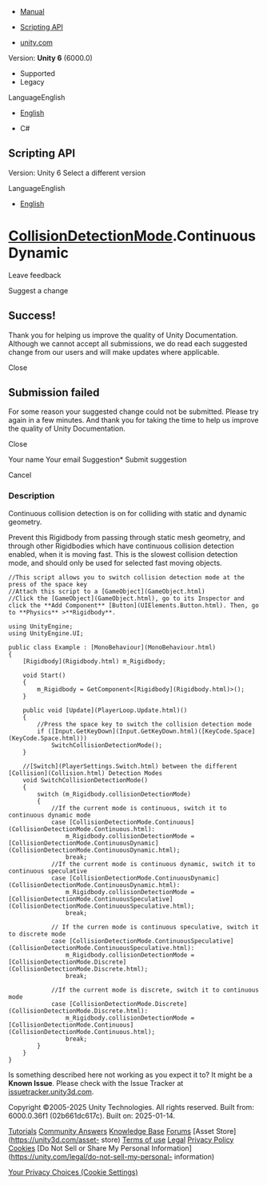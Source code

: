 [ ]()

  * [Manual](../Manual/index.html)
  * [Scripting API](../ScriptReference/index.html)

  * [unity.com](https://unity.com/)

Version: **Unity 6** (6000.0)

  * Supported
  * Legacy

LanguageEnglish

  * [English]()

  * C#

[ ](https://docs.unity3d.com)

## Scripting API

Version: Unity 6 Select a different version

LanguageEnglish

  * [English]()

#  [CollisionDetectionMode](CollisionDetectionMode.html).ContinuousDynamic

Leave feedback

Suggest a change

## Success!

Thank you for helping us improve the quality of Unity Documentation. Although
we cannot accept all submissions, we do read each suggested change from our
users and will make updates where applicable.

Close

## Submission failed

For some reason your suggested change could not be submitted. Please <a>try
again</a> in a few minutes. And thank you for taking the time to help us
improve the quality of Unity Documentation.

Close

Your name Your email Suggestion* Submit suggestion

Cancel

[ ]()

### Description

Continuous collision detection is on for colliding with static and dynamic
geometry.

Prevent this Rigidbody from passing through static mesh geometry, and through
other Rigidbodies which have continuous collision detection enabled, when it
is moving fast. This is the slowest collision detection mode, and should only
be used for selected fast moving objects.

    
    
    //This script allows you to switch collision detection mode at the press of the space key
    //Attach this script to a [GameObject](GameObject.html)
    //Click the [GameObject](GameObject.html), go to its Inspector and click the **Add Component** [Button](UIElements.Button.html). Then, go to **Physics** >**Rigidbody**.  
      
    using UnityEngine;
    using UnityEngine.UI;  
      
    public class Example : [MonoBehaviour](MonoBehaviour.html)
    {
        [Rigidbody](Rigidbody.html) m_Rigidbody;  
      
        void Start()
        {
            m_Rigidbody = GetComponent<[Rigidbody](Rigidbody.html)>();
        }  
      
        public void [Update](PlayerLoop.Update.html)()
        {
            //Press the space key to switch the collision detection mode
            if ([Input.GetKeyDown](Input.GetKeyDown.html)([KeyCode.Space](KeyCode.Space.html)))
                SwitchCollisionDetectionMode();
        }  
      
        //[Switch](PlayerSettings.Switch.html) between the different [Collision](Collision.html) Detection Modes
        void SwitchCollisionDetectionMode()
        {
            switch (m_Rigidbody.collisionDetectionMode)
            {
                //If the current mode is continuous, switch it to continuous dynamic mode
                case [CollisionDetectionMode.Continuous](CollisionDetectionMode.Continuous.html):
                    m_Rigidbody.collisionDetectionMode = [CollisionDetectionMode.ContinuousDynamic](CollisionDetectionMode.ContinuousDynamic.html);
                    break;
                //If the current mode is continuous dynamic, switch it to continuous speculative
                case [CollisionDetectionMode.ContinuousDynamic](CollisionDetectionMode.ContinuousDynamic.html):
                    m_Rigidbody.collisionDetectionMode = [CollisionDetectionMode.ContinuousSpeculative](CollisionDetectionMode.ContinuousSpeculative.html);
                    break;  
      
                // If the curren mode is continuous speculative, switch it to discrete mode
                case [CollisionDetectionMode.ContinuousSpeculative](CollisionDetectionMode.ContinuousSpeculative.html):
                    m_Rigidbody.collisionDetectionMode = [CollisionDetectionMode.Discrete](CollisionDetectionMode.Discrete.html);
                    break;  
      
                //If the current mode is discrete, switch it to continuous mode
                case [CollisionDetectionMode.Discrete](CollisionDetectionMode.Discrete.html):
                    m_Rigidbody.collisionDetectionMode = [CollisionDetectionMode.Continuous](CollisionDetectionMode.Continuous.html);
                    break;
            }
        }
    }
    

Is something described here not working as you expect it to? It might be a
**Known Issue**. Please check with the Issue Tracker at
[issuetracker.unity3d.com](https://issuetracker.unity3d.com).

Copyright ©2005-2025 Unity Technologies. All rights reserved. Built from:
6000.0.36f1 (02b661dc617c). Built on: 2025-01-14.

[Tutorials](https://unity3d.com/learn) [Community
Answers](https://answers.unity3d.com) [Knowledge
Base](https://support.unity3d.com/hc/en-us)
[Forums](https://forum.unity3d.com) [Asset Store](https://unity3d.com/asset-
store) [Terms of use](https://docs.unity3d.com/Manual/TermsOfUse.html)
[Legal](https://unity.com/legal) [Privacy
Policy](https://unity.com/legal/privacy-policy)
[Cookies](https://unity.com/legal/cookie-policy) [Do Not Sell or Share My
Personal Information](https://unity.com/legal/do-not-sell-my-personal-
information)

[Your Privacy Choices (Cookie Settings)](javascript:void\(0\);)

